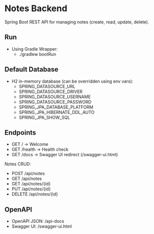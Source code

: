 # Notes Backend

Spring Boot REST API for managing notes (create, read, update, delete).

## Run
- Using Gradle Wrapper:
  - ./gradlew bootRun

## Default Database
- H2 in-memory database (can be overridden using env vars):
  - SPRING_DATASOURCE_URL
  - SPRING_DATASOURCE_DRIVER
  - SPRING_DATASOURCE_USERNAME
  - SPRING_DATASOURCE_PASSWORD
  - SPRING_JPA_DATABASE_PLATFORM
  - SPRING_JPA_HIBERNATE_DDL_AUTO
  - SPRING_JPA_SHOW_SQL

## Endpoints
- GET / -> Welcome
- GET /health -> Health check
- GET /docs -> Swagger UI redirect (/swagger-ui.html)

Notes CRUD:
- POST /api/notes
- GET /api/notes
- GET /api/notes/{id}
- PUT /api/notes/{id}
- DELETE /api/notes/{id}

## OpenAPI
- OpenAPI JSON: /api-docs
- Swagger UI: /swagger-ui.html
